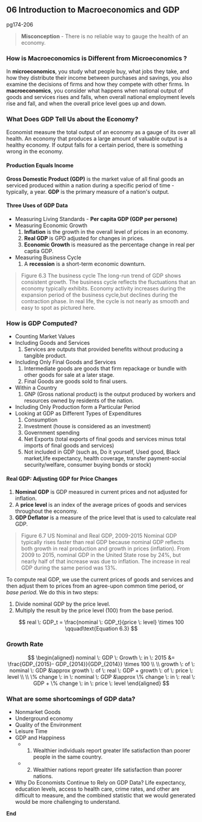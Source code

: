 ## 06 Introduction to Macroeconomics and GDP
pg174-206

> **Misconception** - There is no reliable way to gauge the health of an economy.

###  How is Macroeconomics is Different from Microeconomics ?
In **microeconomics**, you study what people buy, what jobs they take, and how they distribute their income between purchases and savings, you also examine the decisions of firms and how they compete with other firms. In **macroeconomics**, you consider what happens when national output of goods and services rises and falls, when overall national employment levels rise and fall, and when the overall price level goes up and down.

### What Does GDP Tell Us about the Economy?
Economist measure the total output of an economy as a gauge of its over all health. An economy that produces a large amount of valuable output is a healthy economy. If output falls for a certain period, there is something wrong in the economy.

#### Production Equals Income
**Gross Domestic Product (GDP)** is the market value of all final goods an serviced produced within a nation during a specific period of time -typically, a year. **GDP** is the primary measure of a nation's output.

#### Three Uses of GDP Data
+ Measuring Living Standards - **Per capita GDP (GDP per persone)**
+ Measuring Economic Growth
	1. **Inflation** is the growth in the overall level of prices in an economy.
	2. **Real GDP** is GPD adjusted for changes in prices.
	3. **Economic Growth** is measured as the percentage change in real per captia GDP.
+ Measuring Business Cycle
	1. A **recession** is a short-term economic downturn.
> Figure 6.3 The business cycle
The long-run trend of GDP shows consistent growth. The business cycle reflects the fluctuations that an economy typically exhibits. Economy activity increases during the expansion period of the business cycle,but declines during the contraction phase. In real life, the cycle is not nearly as smooth and easy to spot as pictured here.

### How is GDP Computed?
+ Counting Market Values
+ Including Goods and Services
	1. Services are outputs that provided benefits without producing a tangible product.
+ Including Only Final Goods and Services
	1. Intermediate goods are goods that firm repackage or bundle with other goods for sale at a later stage.
	2. Final Goods are goods sold to final users.
+ Within a Country
	1. GNP (Gross national product) is the output produced by workers and resources owned by residents of the nation.
+ Including Only Production form a Particular Period
+ Looking at GDP as Different Types of Expenditures
	1. Consumption
	2. Investment (house is considered as an investment)
	3. Government spending
	4. Net Exports (total exports of final goods and services minus total imports of final goods and services)
	5. Not included in GDP (such as, Do it yourself, Used good, Black market,life expectancy, health coverage, transfer payment-social security/welfare, consumer buying bonds or stock)


#### Real GDP: Adjusting GDP for Price Changes
1. **Nominal GDP** is GDP measured in current prices and not adjusted for inflation.
2. A **price level** is an index of the average prices of goods and services throughout the economy.
3. **GDP Deflator** is a measure of the price level that is used to calculate real GDP.

> Figure 6.7 US Nominal and Real GDP, 2009-2015
Nominal GDP typically rises faster than real GDP because nominal GDP reflects both growth in real production and growth in prices (inflation). From 2009 to 2015, nominal GDP in the United State rose by $24\%$, but nearly half of that increase was due to inflation. The increase in real GDP during the same period was $13\%$.

To compute real GDP, we use the current prices of goods and services and then adjust them to prices from an agree-upon common time period, or *base period*. We do this in two steps:
1. Divide nominal GDP by the price level.
2. Multiply the result by the price level (100) from the base period.

$$
real \: GDP_t = \frac{nominal \: GDP_t}{price \: level} \times 100 \qquad\text{Equation 6.3}
$$

### Growth Rate
$$
\begin{aligned}
nominal \: GDP \:  Growth \:  in \:  2015 &= \frac{GDP_{2015}- GDP_{2014}}{GDP_{2014}} \times 100 \\
\\
growth \: of \: nominal \: GDP &\approx growth \: of \: real \: GDP + growth \: of \: price \: level \\
\\
\% change \: in \: nominal \: GDP &\approx \% change \: in \: real \: GDP + \% change \: in \: price \: level
\end{aligned}
$$

### What are some shortcomings of GDP data?

+ Nonmarket Goods
+ Underground economy
+ Quality of the Environment
+ Leisure Time
+ GDP and Happiness
	+ 1. Wealthier individuals report greater life satisfaction than poorer people in the same country.
	+ 2. Wealthier nations report greater life satisfaction than poorer nations.
+ Why Do Economists Continue to Rely on GDP Data?
Life expectancy, education levels, access to health care, crime rates, and other are difficult to measure, and the combined statistic that we would generated would be more challenging to understand.

**End**
